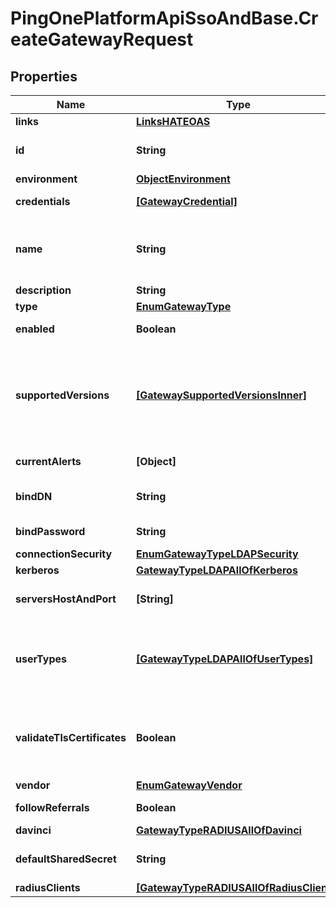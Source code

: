# PingOnePlatformApiSsoAndBase.CreateGatewayRequest

## Properties

Name | Type | Description | Notes
------------ | ------------- | ------------- | -------------
**links** | [**LinksHATEOAS**](LinksHATEOAS.md) |  | [optional] 
**id** | **String** | A string that specifies the instance ID of the gateway. The gateway instance ID is created by the gateway when it starts up. | [optional] [readonly] 
**environment** | [**ObjectEnvironment**](ObjectEnvironment.md) |  | [optional] 
**credentials** | [**[GatewayCredential]**](GatewayCredential.md) |  | [optional] [readonly] 
**name** | **String** | A string that specifies the resource name, which must be provided and must be unique within an environment. Valid characters are any Unicode letter, mark, numeric character, forward slash, dot, apostrophe, underscore, space, or hyphen. | 
**description** | **String** | A string that specifies the description of the resource. | [optional] 
**type** | [**EnumGatewayType**](EnumGatewayType.md) |  | 
**enabled** | **Boolean** | A boolean that specifies whether the gateway is enabled. This is a required property. | 
**supportedVersions** | [**[GatewaySupportedVersionsInner]**](GatewaySupportedVersionsInner.md) | An array that lists the LDAP gateway versions associated with this gateway resource. This information is returned on a GET {{apiPath}}/environments/{{environmentID}}/gateways request, and it is used to trigger alerts if the gateway tries to connect with an unsupported version (or a version that is not the latest or recommended version). | [optional] [readonly] 
**currentAlerts** | **[Object]** |  | [optional] [readonly] 
**bindDN** | **String** | A string that specifies the distinguished name information to bind to the LDAP database (for example, uid&#x3D;pingone,dc&#x3D;example,dc&#x3D;com). | 
**bindPassword** | **String** | A string that specifies the bind password for the LDAP database. This is a required property. | 
**connectionSecurity** | [**EnumGatewayTypeLDAPSecurity**](EnumGatewayTypeLDAPSecurity.md) |  | [optional] 
**kerberos** | [**GatewayTypeLDAPAllOfKerberos**](GatewayTypeLDAPAllOfKerberos.md) |  | [optional] 
**serversHostAndPort** | **[String]** | An array of strings that specifies the LDAP server host name and port number (for example, [&#x60;ds1.example.com:389&#x60;, &#x60;ds2.example.com:389&#x60;]). | 
**userTypes** | [**[GatewayTypeLDAPAllOfUserTypes]**](GatewayTypeLDAPAllOfUserTypes.md) | An array of the userTypes properties for the users to be provisioned in PingOne. userTypes specifies which user properties in PingOne correspond to the user properties in an external LDAP directory. You can use an LDAP browser to view the user properties in the external LDAP directory. | [optional] 
**validateTlsCertificates** | **Boolean** | A boolean that specifies whether or not to trust all SSL certificates (defaults to true). If this value is false, TLS certificates are not validated. When the value is set to true, only certificates that are signed by the default JVM CAs, or the CA certs that the customer has uploaded to the certificate service are trusted. | [optional] 
**vendor** | [**EnumGatewayVendor**](EnumGatewayVendor.md) |  | 
**followReferrals** | **Boolean** |  | [optional] [readonly] 
**davinci** | [**GatewayTypeRADIUSAllOfDavinci**](GatewayTypeRADIUSAllOfDavinci.md) |  | 
**defaultSharedSecret** | **String** | Value to use for the shared secret if the shared secret is not provided for one or more of the RADIUS clients specified. | [optional] 
**radiusClients** | [**[GatewayTypeRADIUSAllOfRadiusClients]**](GatewayTypeRADIUSAllOfRadiusClients.md) | Collection of RADIUS clients. | 


